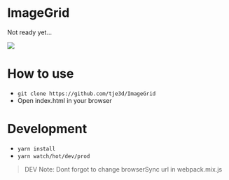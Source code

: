 # ImageGrid
Not ready yet...

![](http://res.cloudinary.com/dj4cy29x5/image/upload/v1513810563/yafh1fm49ltpf4xmez4j.png)

# How to use
- `git clone https://github.com/tje3d/ImageGrid`
- Open index.html in your browser

# Development
- `yarn install`
- `yarn watch/hot/dev/prod`
> DEV Note: Dont forgot to change browserSync url in webpack.mix.js
